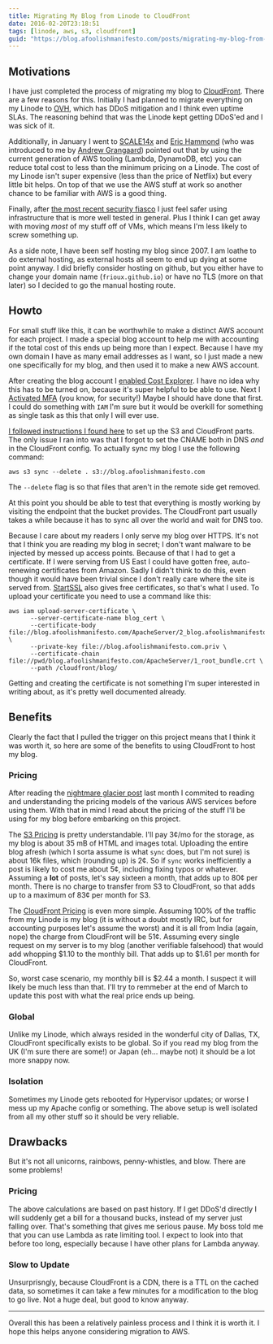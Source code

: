 ```yaml
---
title: Migrating My Blog from Linode to CloudFront
date: 2016-02-20T23:18:51
tags: [linode, aws, s3, cloudfront]
guid: "https://blog.afoolishmanifesto.com/posts/migrating-my-blog-from-linode-to-cloudfront"
---
```


## Motivations

I have just completed the process of migrating my blog to
[CloudFront](https://aws.amazon.com/cloudfront/).  There are a few reasons for
this.  Initially I had planned to migrate everything on my Linode to
[OVH](https://www.ovh.com/us/), which has DDoS mitigation and I think even
uptime SLAs. The reasoning behind that was the Linode kept getting DDoS'ed and I
was sick of it.

Additionally, in January I went to
[SCALE14x](https://www.socallinuxexpo.org/scale/14x) and [Eric
Hammond](https://twitter.com/esh) (who was introduced to me by [Andrew
Grangaard](https://twitter.com/spazm)) pointed out that by using the current
generation of AWS tooling (Lambda, DynamoDB, etc) you can reduce total
cost to less than the minimum pricing on a Linode.  The cost of my Linode isn't
super expensive (less than the price of Netflix) but every little bit helps.  On
top of that we use the AWS stuff at work so another chance to be familiar with
AWS is a good thing.

Finally, after [the most recent security
fiasco](https://blog.linode.com/2016/02/19/security-investigation-retrospective/)
I just feel safer using infrastructure that is more well tested in general.
Plus I think I can get away with moving *most* of my stuff off of VMs, which
means I'm less likely to screw something up.

As a side note, I have been self hosting my blog since 2007.  I am loathe to do
external hosting, as external hosts all seem to end up dying at some point
anyway.  I did briefly consider hosting on github, but you either have to change
your domain name (`frioux.github.io`) or have no TLS (more on that later) so I
decided to go the manual hosting route.

## Howto

For small stuff like this, it can be worthwhile to make a distinct AWS account
for each project.  I made a special blog account to help me with accounting if
the total cost of this ends up being more than I expect.  Because I have my own
domain I have as many email addresses as I want, so I just made a new one
specifically for my blog, and then used it to make a new AWS account.

After creating the blog account I [enabled Cost
Explorer](https://console.aws.amazon.com/billing/home#/costexplorer).  I have no
idea why this has to be turned on, because it's super helpful to be able to use.
Next I [Activated
MFA](https://console.aws.amazon.com/iam/home?#security_credential) (you know,
for security!) Maybe I should have done that first.  I could do something with
`IAM` I'm sure but it would be overkill for something as single task as this
that only I will ever use.

[I followed instructions I found
here](http://blog.earaya.com/blog/2012/07/13/hosting-a-static-website-on-amazon-s3-and-cloudfront/)
to set up the S3 and CloudFront parts.  The only issue I ran into was that I
forgot to set the CNAME both in DNS *and* in the CloudFront config.  To actually
sync my blog I use the following command:

```
aws s3 sync --delete . s3://blog.afoolishmanifesto.com
```

The `--delete` flag is so that files that aren't in the remote side get removed.

At this point you should be able to test that everything is mostly working by
visiting the endpoint that the bucket provides.  The CloudFront part usually
takes a while because it has to sync all over the world and wait for DNS too.

Because I care about my readers I only serve my blog over HTTPS.  It's not that
I think you are reading my blog in secret; I don't want malware to be injected
by messed up access points.  Because of that I had to get a certificate.  If I
were serving from US East I could have gotten free, auto-renewing certificates
from Amazon.  Sadly I didn't think to do this, even though it would have been
trivial since I don't really care where the site is served from.
[StartSSL](https://startssl.com) also gives free certificates, so that's what I
used.  To upload your certificate you need to use a command like this:

```
aws iam upload-server-certificate \
      --server-certificate-name blog_cert \
      --certificate-body file://blog.afoolishmanifesto.com/ApacheServer/2_blog.afoolishmanifesto.com.crt \
      --private-key file://blog.afoolishmanifesto.com.priv \
      --certificate-chain file://pwd/blog.afoolishmanifesto.com/ApacheServer/1_root_bundle.crt \
      --path /cloudfront/blog/
```

Getting and creating the certificate is not something I'm super interested in
writing about, as it's pretty well documented already.

## Benefits

Clearly the fact that I pulled the trigger on this project means that I think it
was worth it, so here are some of the benefits to using CloudFront to host my
blog.

### Pricing

After reading the [nightmare glacier
post](https://medium.com/@karppinen/how-i-ended-up-paying-150-for-a-single-60gb-download-from-amazon-glacier-6cb77b288c3e#.nm61wufzw)
last month I commited to reading and understanding the pricing models of the
various AWS services before using them.  With that in mind I read about the
pricing of the stuff I'll be using for my blog before embarking on this project.

The [S3 Pricing](https://aws.amazon.com/s3/pricing/) is pretty understandable.
I'll pay 3¢/mo for the storage, as my blog is about 35 mB of HTML and images
total.  Uploading the entire blog afresh (which I sorta assume is what `sync`
does, but I'm not sure) is about 16k files, which (rounding up) is 2¢.  So if
`sync` works inefficiently a post is likely to cost me about 5¢, including
fixing typos or whatever.  Assuming a **lot** of posts, let's say sixteen a
month, that adds up to 80¢ per month.  There is no charge to transfer from S3 to
CloudFront, so that adds up to a maximum of 83¢ per month for S3.

The [CloudFront Pricing](https://aws.amazon.com/cloudfront/pricing/) is even
more simple.  Assuming 100% of the traffic from my Linode is my blog (it is
without a doubt mostly IRC, but for accounting purposes let's assume the worst)
and it is all from India (again, nope) the charge from CloudFront will be 51¢.
Assuming every single request on my server is to my blog (another verifiable
falsehood) that would add whopping $1.10 to the monthly bill.  That adds up to
$1.61 per month for CloudFront.

So, worst case scenario, my monthly bill is $2.44 a month.  I suspect it will likely be
much less than that.  I'll try to remmeber at the end of March to update this
post with what the real price ends up being.

### Global

Unlike my Linode, which always resided in the wonderful city of Dallas, TX,
CloudFront specifically exists to be global.  So if you read my blog from the UK
(I'm sure there are some!) or Japan (eh... maybe not) it should be a lot more
snappy now.

### Isolation

Sometimes my Linode gets rebooted for Hypervisor updates; or worse I mess up my
Apache config or something.  The above setup is well isolated from all my other
stuff so it should be very reliable.

## Drawbacks

But it's not all unicorns, rainbows, penny-whistles, and blow.  There are some
problems!

### Pricing

The above calculations are based on past history.  If I get DDoS'd directly I
will suddenly get a bill for a thousand bucks, instead of my server just falling
over.  That's something that gives me serious pause.  My boss told me that
you can use Lambda as rate limiting tool.  I expect to look into that before too
long, especially because I have other plans for Lambda anyway.

### Slow to Update

Unsurprisngly, because CloudFront is a CDN, there is a TTL on the cached data,
so sometimes it can take a few minutes for a modification to the blog to go
live.  Not a huge deal, but good to know anyway.

---

Overall this has been a relatively painless process and I think it is worth it.
I hope this helps anyone considering migration to AWS.
